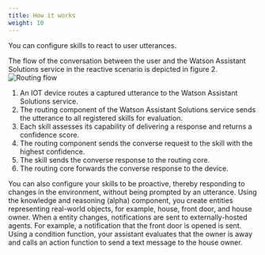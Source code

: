 ```yaml
---
title: How it works
weight: 10
---
```

You can configure skills to react to user utterances.

The flow of the conversation between the user and the Watson Assistant Solutions service in the reactive scenario is depicted in figure 2.
![Routing flow]({{site.baseurl}}/images/routing_flow.png)
1. An IOT device routes a captured utterance to the Watson Assistant Solutions service.
2. The routing component of the Watson Assistant Solutions service sends the utterance to all registered skills for evaluation.
3. Each skill assesses its capability of delivering a response and returns a confidence score.
4. The routing component sends the converse request to the skill with the highest confidence.
5. The skill sends the converse response to the routing core.
6. The routing core forwards the converse response to the device.

You can also configure your skills to be proactive, thereby responding to changes in the environment, without being prompted by an utterance. Using the knowledge and reasoning (alpha) component, you create entities representing real-world objects, for example, house, front door, and house owner. When a entity changes, notifications are sent to externally-hosted agents. For example, a notification that the front door is opened is sent. Using a condition function, your assistant evaluates that the owner is away and calls an action function to send a text message to the house owner.

